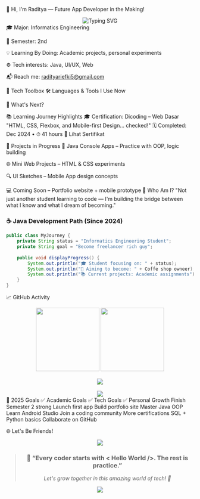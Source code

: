 🌟 Hi, I'm Raditya — Future App Developer in the Making!
<div align="center"> <img src="https://readme-typing-svg.herokuapp.com?font=Fira+Code&weight=600&pause=1000&color=00FFC2&center=true&vCenter=true&width=500&lines=Informatics+Student+%F0%9F%93%9D;Mobile+Development+Enthusiast+%F0%9F%93%B1;Tech+Explorer+%F0%9F%94%8E;Learning+1s+%26+0s+with+Passion+%F0%9F%8C%9F" alt="Typing SVG" /> </div>
🎓 Major: Informatics Engineering

📍 Semester: 2nd

💡 Learning By Doing: Academic projects, personal experiments

⚙️ Tech interests: Java, UI/UX, Web

📬 Reach me: radityariefki5@gmail.com

🔧 Tech Toolbox
🛠️ Languages & Tools I Use Now





🌱 What's Next?




📚 Learning Journey Highlights
🎓 Certification: Dicoding – Web Dasar
"HTML, CSS, Flexbox, and Mobile-first Design... checked!"
🗓️ Completed: Dec 2024 • ⏱ 41 hours
🔗 Lihat Sertifikat

📌 Projects in Progress
🧩 Java Console Apps – Practice with OOP, logic building

🌐 Mini Web Projects – HTML & CSS experiments

🔍 UI Sketches – Mobile App design concepts

💻 Coming Soon – Portfolio website + mobile prototype
🧠 Who Am I?
"Not just another student learning to code — I'm building the bridge between what I know and what I dream of becoming."

### ☕ Java Development Path (Since 2024)
```java
public class MyJourney {
    private String status = "Informatics Engineering Student";
    private String goal = "Become freelancer rich guy";
    
    public void displayProgress() {
        System.out.println("🎓 Student focusing on: " + status);
        System.out.println("🎯 Aiming to become: " + Coffe shop owneer);
        System.out.println("📚 Current projects: Academic assignments");
    }
}
```


📈 GitHub Activity
<div align="center"> <img height="170em" src="https://github-readme-stats.vercel.app/api?username=raditya12&show_icons=true&theme=radical" /> <img height="170em" src="https://github-readme-stats.vercel.app/api/top-langs/?username=raditya12&layout=compact&theme=radical" /> <br><br> <img src="https://github-readme-streak-stats.herokuapp.com/?user=raditya12&theme=radical" /> <br><br> <img src="https://github-readme-activity-graph.vercel.app/graph?username=raditya12&theme=react-dark&bg_color=1A1A1A&hide_border=true&color=00FFD1&line=00FFAD&point=FFFFFF&area=true" /> </div>
🎯 2025 Goals
✅ Academic Goals	✅ Tech Goals	✅ Personal Growth
Finish Semester 2 strong	Launch first app	Build portfolio site
Master Java OOP	Learn Android Studio	Join a coding community
More certifications	SQL + Python basics	Collaborate on GitHub

🌐 Let's Be Friends!
<div align="center">





</div>
<div align="center"> <img src="https://komarev.com/ghpvc/?username=raditya12&label=Profile+Views&color=brightgreen&style=flat-square" /> </div> <div align="center"> <blockquote> <h3>🌱 “Every coder starts with < Hello World />. The rest is practice.”</h3> <p><i>Let's grow together in this amazing world of tech! 🚀</i></p> </blockquote> </div>
<div align="center"> <img src="https://capsule-render.vercel.app/api?type=waving&color=gradient&height=100&section=footer"/> </div>
